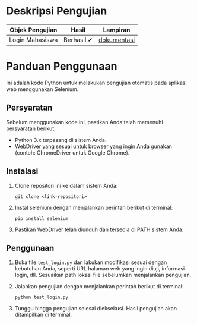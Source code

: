 # Deskripsi Pengujian

| Objek Pengujian   | Hasil      | Lampiran                                                  |
| ----------------- | ---------- | --------------------------------------------------------- |
| Login Mahasiswa   | Berhasil ✔ | [dokumentasi](<TestingLogin_Dirga Febrian_1214039.pdf>) |

# Panduan Penggunaan

Ini adalah kode Python untuk melakukan pengujian otomatis pada aplikasi web menggunakan Selenium.

## Persyaratan

Sebelum menggunakan kode ini, pastikan Anda telah memenuhi persyaratan berikut:

- Python 3.x terpasang di sistem Anda.
- WebDriver yang sesuai untuk browser yang ingin Anda gunakan (contoh: ChromeDriver untuk Google Chrome).

## Instalasi

1. Clone repositori ini ke dalam sistem Anda:

   ```
   git clone <link-repositori>
   ```

2. Instal selenium dengan menjalankan perintah berikut di terminal:

   ```
   pip install selenium
   ```

3. Pastikan WebDriver telah diunduh dan tersedia di PATH sistem Anda.

## Penggunaan

1. Buka file `test_login.py` dan lakukan modifikasi sesuai dengan kebutuhan Anda, seperti URL halaman web yang ingin diuji, informasi login, dll. Sesuaikan path lokasi file sebelumkan menjalankan pengujian.

2. Jalankan pengujian dengan menjalankan perintah berikut di terminal:

   ```
   python test_login.py
   ```

3. Tunggu hingga pengujian selesai dieksekusi. Hasil pengujian akan ditampilkan di terminal.
